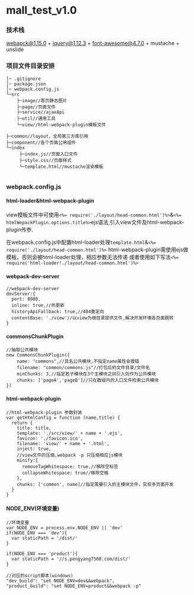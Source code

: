 # mall_test_v1.0

### 技术栈

webapck@1.15.0 + jquery@1.12.3 + font-awesome@4.7.0 + mustache + unslide



### 项目文件目录安排

```
│─ .gitignore
│─ package.json
│─ webpack.config.js
└─src
    ├─image//首页静态图片
    ├─page//页面文件
    ├─service//ajaxApi
    ├─util//通用工具
    └─view//html-webpack-plugin模板文件
```


```
├─common//layout，全局第三方库引用
├─component//各个页面公用组件
└─index
     ├─index.js//页面入口文件
     ├─style.css//页面样式
     └─template.html//mustache渲染模板
        
```

### webpack.config.js


#### html-loader&html-webpack-plugin
view模板文件中可使用`<%= require('./layout/head-common.html')%>`&`<%= htmlWepackPlugin.options.title%>`ejs语法,引入view文件及html-webpack-plugin传参.

在webpack.config.js中配置html-loader处理`template.html`&`<%= require('./layout/head-common.html')%>`
html-webpack-plugin需使用ejs做模板，否则会被html-loader处理，相应参数无法传递
或者使用如下写法`<%= require('html-loader!./layout/head-common.html')%>`


#### webpack-dev-server
```
//webpack-dev-server
devServer:{
  port: 8080,
  inline: true,//热更新
  historyApiFallback: true,//404重定向
  contentBase: './view'//以view为根目录提供文件,解决开发环境各页面跳转
}

```
#### commonsChunkPlugin
```
//抽取公共模块
new CommonsChunkPlugin({
    name: "commons",//具名公共模块,不指定name属性会报错
    filename: "common/commons.js"//打包后的文件目录/文件名
    minChunks: 3,//指定若子模块在3个主模块之间引入则作为公共模块  
    chunks: ['pageA','pageB']//只在数组内的入口文件检索公共模块
})

```

#### html-webpack-plugin

```
//html-webpack-plugin 参数封装
var getHtmlConfig = function (name,title) {
  return {
    title: title,
    template: './src/view/' + name + '.ejs',
    favicon: './favicon.ico',
    filename: 'view/' + name + '.html',
    inject: true,
    //view文件的压缩,webpack -p 只压缩相应js模块
    minify:{
      removeTagWhitespace: true,//移除空标签
      collapseWhitespace: true//移除空格
    },
    chunks: ['common', name]//指定需要引入的主模块文件，实现多页面开发
  }
}
```
#### NODE_ENV(环境变量)

```
//环境变量
var NODE_ENV = process.env.NODE_ENV || 'dev'
if(NODE_ENV === 'dev'){
  var staticPath = '/dist/'
}

if(NODE_ENV === 'product'){
  var staticPath = '//s.pengyang7568.com/dist/'
}

//对应的script脚本(windows)
"dev_build": "set NODE_ENV=dev&&webpack",
"product_build": "set NODE_ENV=product&&webpack -p"
```

